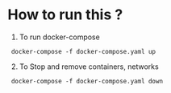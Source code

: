 # How to run this ?

1. To run docker-compose

```
 docker-compose -f docker-compose.yaml up
```

2. To  Stop and remove containers, networks

```
 docker-compose -f docker-compose.yaml down 
```

